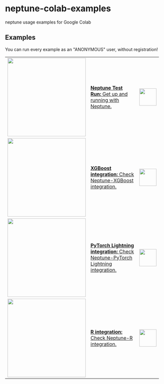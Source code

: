 # neptune-colab-examples
neptune usage examples for Google Colab


## Examples

You can run every example as an "ANONYMOUS" user, without registration!

<table>
    <tr>
        <td>
            <a href="https://colab.research.google.com/github/neptune-ai/neptune-colab-examples/blob/master/neptune_test_run.ipynb">
                <img src="https://neptune.ai/wp-content/uploads/monitor_training.png" width="256">
            </a>
        </td>
        <td>
            <a href="https://colab.research.google.com/github/neptune-ai/neptune-colab-examples/blob/master/neptune_test_run.ipynb">
                <b>Neptune Test Run:</b> Get up and running with Neptune.
            </a>
        </td>
        <td>
            <a href="https://colab.research.google.com/github/neptune-ai/neptune-colab-examples/blob/master/neptune_test_run.ipynb">
                <img src="https://colab.research.google.com/img/colab_favicon_256px.png" height="56">
            </a>
        </td>
    </tr>
    <tr>
        <td>
            <a href="https://colab.research.google.com/github/neptune-ai/neptune-colab-examples/blob/master/xgboost-integration.ipynb">
                <img src="https://neptune.ai/wp-content/uploads/xgboost-tour.gif" width="256">
            </a>
        </td>
      <td>
                       <a href="https://colab.research.google.com/github/neptune-ai/neptune-colab-examples/blob/master/xgboost-integration.ipynb">
            <b>XGBoost integration:</b> Check Neptune-XGBoost integration.
           </a>
      </td>
      <td>
            <a href="https://colab.research.google.com/github/neptune-ai/neptune-colab-examples/blob/master/xgboost-integration.ipynb">
                <img src="https://colab.research.google.com/img/colab_favicon_256px.png" height="56">
            </a>
      </td>
    </tr>
     <tr>
        <td>
            <a href="https://colab.research.google.com/github/neptune-ai/neptune-colab-examples/blob/master/pytorch_lightning-integration.ipynb">
                <img src="https://neptune.ai/wp-content/uploads/lightning_basic.gif" width="256">
            </a>
        </td>
      <td>
                       <a href="https://colab.research.google.com/github/neptune-ai/neptune-colab-examples/blob/master/pytorch_lightning-integration.ipynb">
            <b>PyTorch Lightning integration:</b> Check Neptune-PyTorch Lightning integration.
           </a>
      </td>
      <td>
            <a href="https://colab.research.google.com/github/neptune-ai/neptune-colab-examples/blob/master/pytorch_lightning-integration.ipynb">
                <img src="https://colab.research.google.com/img/colab_favicon_256px.png" height="56">
            </a>
      </td>
    </tr>
         <tr>
        <td>
            <a href="https://colab.research.google.com/notebook#create=true&language=r/github/neptune-ai/neptune-colab-examples/blob/master/r-integration.ipynb">
                <img src="https://neptune.ai/wp-content/uploads/r_integration_tour.gif" width="256">
            </a>
        </td>
      <td>
                       <a href="https://colab.research.google.com/notebook#create=true&language=r/github/neptune-ai/neptune-colab-examples/blob/master/r-integration.ipynb">
            <b>R integration:</b> Check Neptune-R integration.
           </a>
      </td>
      <td>
            <a href="https://colab.research.google.com/notebook#create=true&language=r/github/neptune-ai/neptune-colab-examples/blob/master/r-integration.ipynb">
                <img src="https://colab.research.google.com/img/colab_favicon_256px.png" height="56">
            </a>
      </td>
    </tr>
</table>
